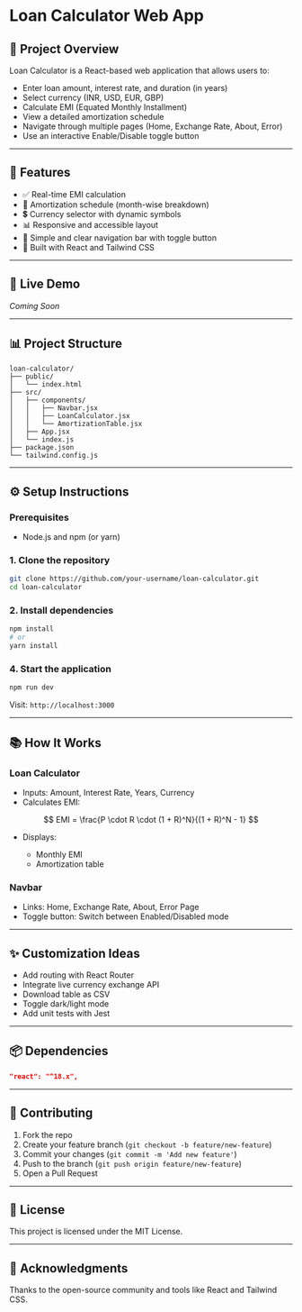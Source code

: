 # Loan Calculator Web App

## 📅 Project Overview

Loan Calculator is a React-based web application that allows users to:

* Enter loan amount, interest rate, and duration (in years)
* Select currency (INR, USD, EUR, GBP)
* Calculate EMI (Equated Monthly Installment)
* View a detailed amortization schedule
* Navigate through multiple pages (Home, Exchange Rate, About, Error)
* Use an interactive Enable/Disable toggle button

---

## 🚀 Features

* ✅ Real-time EMI calculation
* 📆 Amortization schedule (month-wise breakdown)
* 💲 Currency selector with dynamic symbols
* 📊 Responsive and accessible layout
* 🔹 Simple and clear navigation bar with toggle button
* 🌟 Built with React and Tailwind CSS

---

## 🏐 Live Demo

*Coming Soon*

---

## 📊 Project Structure

```
loan-calculator/
├── public/
│   └── index.html
├── src/
│   ├── components/
│   │   ├── Navbar.jsx
│   │   ├── LoanCalculator.jsx
│   │   └── AmortizationTable.jsx
│   ├── App.jsx
│   └── index.js
├── package.json
└── tailwind.config.js
```

---

## ⚙️ Setup Instructions

### Prerequisites

* Node.js and npm (or yarn)

### 1. Clone the repository

```bash
git clone https://github.com/your-username/loan-calculator.git
cd loan-calculator
```

### 2. Install dependencies

```bash
npm install
# or
yarn install
```

### 4. Start the application

```bash
npm run dev
```

Visit: `http://localhost:3000`

---

## 📚 How It Works

### Loan Calculator

* Inputs: Amount, Interest Rate, Years, Currency
* Calculates EMI:

$$
EMI = \frac{P \cdot R \cdot (1 + R)^N}{(1 + R)^N - 1}
$$

* Displays:

  * Monthly EMI
  * Amortization table

### Navbar

* Links: Home, Exchange Rate, About, Error Page
* Toggle button: Switch between Enabled/Disabled mode

---

## ✨ Customization Ideas

* Add routing with React Router
* Integrate live currency exchange API
* Download table as CSV
* Toggle dark/light mode
* Add unit tests with Jest

---

## 📦 Dependencies

```json
"react": "^18.x",
```

---

## 👤 Contributing

1. Fork the repo
2. Create your feature branch (`git checkout -b feature/new-feature`)
3. Commit your changes (`git commit -m 'Add new feature'`)
4. Push to the branch (`git push origin feature/new-feature`)
5. Open a Pull Request

---

## 📜 License

This project is licensed under the MIT License.

---

## 📢 Acknowledgments

Thanks to the open-source community and tools like React and Tailwind CSS.

